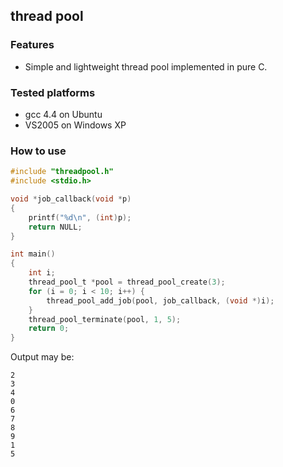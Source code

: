 ## thread pool

### Features
- Simple and lightweight thread pool implemented in pure C.

### Tested platforms
- gcc 4.4 on Ubuntu
- VS2005 on Windows XP

### How to use
```c
#include "threadpool.h"
#include <stdio.h>

void *job_callback(void *p)
{
    printf("%d\n", (int)p);
    return NULL;
}

int main()
{
    int i;
    thread_pool_t *pool = thread_pool_create(3);
    for (i = 0; i < 10; i++) {
        thread_pool_add_job(pool, job_callback, (void *)i);
    }
    thread_pool_terminate(pool, 1, 5);
    return 0;
}
```
Output may be:
```
2
3
4
0
6
7
8
9
1
5
```

